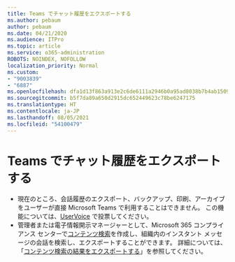 ```yaml
---
title: Teams でチャット履歴をエクスポートする
ms.author: pebaum
author: pebaum
ms.date: 04/21/2020
ms.audience: ITPro
ms.topic: article
ms.service: o365-administration
ROBOTS: NOINDEX, NOFOLLOW
localization_priority: Normal
ms.custom:
- "9003839"
- "6887"
ms.openlocfilehash: dfa1d13f863a913e2c6de6111a2946b0a95ad8038b7b4ab15091ca3e1271e7a2
ms.sourcegitcommit: b5f7da89a650d2915dc652449623c78be6247175
ms.translationtype: HT
ms.contentlocale: ja-JP
ms.lasthandoff: 08/05/2021
ms.locfileid: "54100479"
---
```

# <a name="export-chat-history-in-teams"></a>Teams でチャット履歴をエクスポートする

- 現在のところ、会話履歴のエクスポート、バックアップ、印刷、アーカイブをユーザーが直接 Microsoft Teams で利用することはできません。 この機能については、[UserVoice](https://microsoftteams.uservoice.com/forums/555103-public/suggestions/16982542-backup-export-printing-archive-options?page=2&per_page=20) で投票してください。
- 管理者または電子情報開示マネージャーとして、Microsoft 365 コンプライアンス センターで[コンテンツ検索](https://docs.microsoft.com/microsoft-365/compliance/content-search?view=o365-worldwide)を作成し、組織内のインスタント メッセージの会話を検索し、エクスポートすることができます。 詳細については、「[コンテンツ検索の結果をエクスポートする](https://docs.microsoft.com/microsoft-365/compliance/export-search-results?view=o365-worldwide)」を参照してください。
